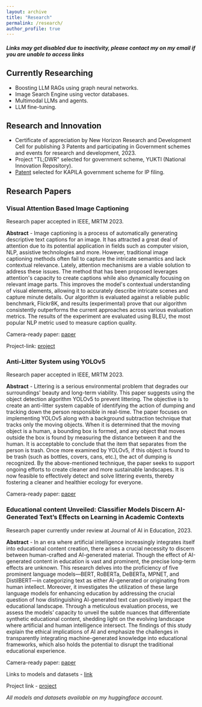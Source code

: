 ```yaml
---
layout: archive
title: "Research"
permalink: /research/
author_profile: true
---
```

#### *Links may get disabled due to inactivity, please contact my on my email if you are unable to access links*

## Currently Researching

- Boosting LLM RAGs using graph neural networks.
- Image Search Engine using vector databases.
- Multimodal LLMs and agents.
- LLM fine-tuning.

## Research and Innovation

- Certificate of appreciation by New Horizon Research and Development Cell for publishing 3 Patents and participating in Government schemes and events for research and development, 2023.
- Project "TL;DWR" selected for government scheme, YUKTI (National Innovation Repository).  
- [Patent](https://patentscope.wipo.int/search/en/detail.jsf?docId=IN396260139&_cid=P12-LIFY7I-88034-1) selected for KAPILA government scheme for IP filing.

## Research Papers

### Visual Attention Based Image Captioning
Research paper accepted in IEEE, MRTM 2023.

**Abstract** - Image captioning is a process of automatically generating descriptive text captions for an image. It has attracted a great deal of attention due to its potential application in fields such as computer vision, NLP, assistive technologies and more. However, traditional image captioning methods often fail to capture the intricate semantics and lack contextual relevance. Lately, attention mechanisms are a viable solution to address these issues. The method that has been proposed leverages attention's capacity to create captions while also dynamically focusing on relevant image parts. This improves the model's contextual understanding of visual elements, allowing it to accurately describe intricate scenes and capture minute details. Our algorithm is evaluated against a reliable public benchmark, Flickr8K, and results (experimental) prove that our algorithm consistently outperforms the current approaches across various evaluation metrics. The results of the experiment are evaluated using BLEU, the most popular NLP metric used to measure caption quality.

Camera-ready paper: [paper](https://drive.google.com/drive/folders/1Izsw9qN3qCCGpmkaRNfa6Ti4ZDhCBWwr?usp=drive_link)

Project-link: [project](https://image-caption.streamlit.app/)

### Anti-Litter System using YOLOv5
Research paper accepted in IEEE, MRTM 2023.

**Abstract** - Littering is a serious environmental problem that degrades our surroundings' beauty and long-term viability. This paper suggests using the object detection algorithm YOLOv5 to prevent littering. The objective is to create an anti-litter system capable of identifying the action of dumping and tracking down the person responsible in real-time. The paper focuses on implementing YOLOv5 along with a background subtraction technique that tracks only the moving objects. When it is determined that the moving object is a human, a bounding box is formed, and any object that moves outside the box is found by measuring the distance between it and the human. It is acceptable to conclude that the item that separates from the person is trash. Once more examined by YOLOv5, if this object is found to be trash (such as bottles, covers, cans, etc.), the act of dumping is recognized. By the above-mentioned technique, the paper seeks to support ongoing efforts to create cleaner and more sustainable landscapes. It is now feasible to effectively detect and solve littering events, thereby fostering a cleaner and healthier ecology for everyone.

Camera-ready paper: [paper](https://drive.google.com/drive/folders/1Izsw9qN3qCCGpmkaRNfa6Ti4ZDhCBWwr?usp=drive_link)

### Educational content Unveiled: Classifier Models Discern AI-Generated Text’s Effects on Learning in Academic Contexts 
Research paper currently under review at Journal of AI in Education, 2023.

**Abstract** - In an era where artificial intelligence increasingly integrates itself into educational content creation, there arises a crucial necessity to discern between human-crafted and AI-generated material. Though the effect of AI-generated content in education is vast and prominent, the precise long-term effects are unknown. This research delves into the proficiency of five prominent language models—BERT, RoBERTa, DeBERTa, MPNET, and DistilBERT—in categorizing text as either AI-generated or originating from human intellect. Moreover, it investigates the utilization of these large language models for enhancing education by addressing the crucial question of how distinguishing AI-generated text can positively impact the educational landscape. Through a meticulous evaluation process, we assess the models’ capacity to unveil the subtle nuances that differentiate synthetic educational content, shedding light on the evolving landscape where artificial and human intelligence intersect. The findings of this study explain the ethical implications of AI and emphasize the challenges in transparently integrating machine-generated knowledge into educational frameworks, which also holds the potential to disrupt the traditional educational experience. 

Camera-ready paper: [paper](https://drive.google.com/drive/folders/1Izsw9qN3qCCGpmkaRNfa6Ti4ZDhCBWwr?usp=drive_link)

Links to models and datasets - [link](https://huggingface.co/jayavibhav)

Project link - [project](https://ai-text-classification.streamlit.app/)

*All models and datasets available on my huggingface account.*




   
